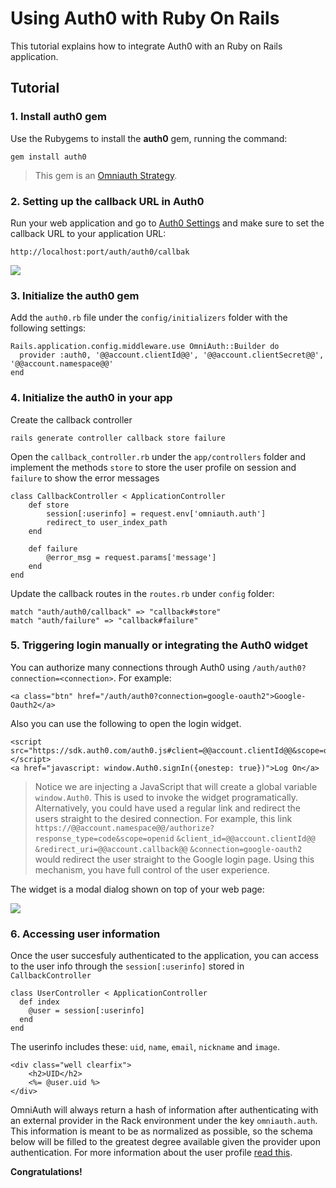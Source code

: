 # Using Auth0 with Ruby On Rails

This tutorial explains how to integrate Auth0 with an Ruby on Rails application.

## Tutorial

### 1. Install auth0 gem

Use the Rubygems to install the **auth0** gem, running the command:

```
gem install auth0
```

> This gem is an [Omniauth Strategy](https://github.com/intridea/omniauth/wiki/Strategy-Contribution-Guide).

### 2. Setting up the callback URL in Auth0

Run your web application and go to [Auth0 Settings](https://app.auth0.com/#/settings) and make sure to set the callback URL to your application URL:

```
http://localhost:port/auth/auth0/callbak
```

![](img/settings-callback-rails.png)

### 3. Initialize the auth0 gem

Add the `auth0.rb` file under the `config/initializers` folder with the following settings:

	Rails.application.config.middleware.use OmniAuth::Builder do
	  provider :auth0, '@@account.clientId@@', '@@account.clientSecret@@', '@@account.namespace@@'
	end

### 4. Initialize the auth0 in your app

Create the callback controller

	rails generate controller callback store failure

Open the `callback_controller.rb` under the `app/controllers` folder and implement the methods `store` to store the user profile on session and `failure` to show the error messages

	class CallbackController < ApplicationController
		def store
			session[:userinfo] = request.env['omniauth.auth']
			redirect_to user_index_path
		end

		def failure
			@error_msg = request.params['message']
		end
	end

Update the callback routes in the `routes.rb` under `config` folder:

	match "auth/auth0/callback" => "callback#store"
	match "auth/failure" => "callback#failure"

### 5. Triggering login manually or integrating the Auth0 widget

You can authorize many connections through Auth0 using `/auth/auth0?connection=<connection>`. For example:

	<a class="btn" href="/auth/auth0?connection=google-oauth2">Google-Oauth2</a>

Also you can use the following to open the login widget.

```
<script src="https://sdk.auth0.com/auth0.js#client=@@account.clientId@@&scope=openid"></script>
<a href="javascript: window.Auth0.signIn({onestep: true})">Log On</a>
```

> Notice we are injecting a JavaScript that will create a global variable `window.Auth0`. This is used to invoke the widget programatically. Alternatively, you could have used a regular link and redirect the users straight to the desired connection. For example, this link `https://@@account.namespace@@/authorize?response_type=code&scope=openid`
`&client_id=@@account.clientId@@`
`&redirect_uri=@@account.callback@@`
`&connection=google-oauth2` would redirect the user straight to the Google login page. Using this mechanism, you have full control of the user experience.

The widget is a modal dialog shown on top of your web page:

![](img/signin.png)

### 6. Accessing user information

Once the user succesfuly authenticated to the application, you can access to the user info through the `session[:userinfo]` stored in `CallbackController`

    class UserController < ApplicationController
      def index
      	@user = session[:userinfo]
      end
    end

The userinfo includes these: `uid`, `name`, `email`, `nickname` and `image`.

    <div class="well clearfix">
    	<h2>UID</h2>
    	<%= @user.uid %>
    </div>

OmniAuth will always return a hash of information after authenticating with an external provider in the Rack environment under the key `omniauth.auth`. This information is meant to be as normalized as possible, so the schema below will be filled to the greatest degree available given the provider upon authentication. For more information about the user profile [read this](https://github.com/intridea/omniauth/wiki/Auth-Hash-Schema).
    
**Congratulations!**
